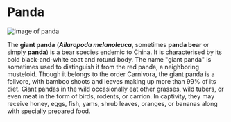 # Panda

![Image of panda](https://upload.wikimedia.org/wikipedia/commons/thumb/0/0f/Grosser_Panda.JPG/800px-Grosser_Panda.JPG "Image of panda")

The **giant panda** (***Ailuropoda melanoleuca***, sometimes **panda bear** or simply **panda**) is a bear species endemic to China. It is characterised by its bold black-and-white coat and rotund body. The name "giant panda" is sometimes used to distinguish it from the red panda, a neighboring musteloid. Though it belongs to the order Carnivora, the giant panda is a folivore, with bamboo shoots and leaves making up more than 99% of its diet. Giant pandas in the wild occasionally eat other grasses, wild tubers, or even meat in the form of birds, rodents, or carrion. In captivity, they may receive honey, eggs, fish, yams, shrub leaves, oranges, or bananas along with specially prepared food.
